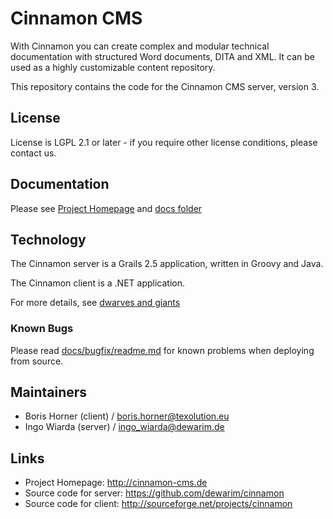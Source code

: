 # Cinnamon CMS

With Cinnamon you can create complex and modular technical documentation with structured Word documents, DITA and XML.
It can be used as a highly customizable content repository.

This repository contains the code for the Cinnamon CMS server, version 3.
 
## License
 
License is LGPL 2.1 or later - if you require other license conditions, please contact us.

## Documentation

Please see [Project Homepage](http://cinnamon-cms.de) and [docs folder](docs)

## Technology

The Cinnamon server is a Grails 2.5 application, written in Groovy and Java.

The Cinnamon client is a .NET application. 

For more details, see [dwarves and giants](docs/dwarves_and_giants.md)

### Known Bugs

Please read [docs/bugfix/readme.md](docs/bugfix/readme.md) for known problems when deploying from source.

## Maintainers

* Boris Horner (client) / boris.horner@texolution.eu
* Ingo Wiarda (server) / ingo_wiarda@dewarim.de

## Links

* Project Homepage: http://cinnamon-cms.de
* Source code for server: https://github.com/dewarim/cinnamon  
* Source code for client: http://sourceforge.net/projects/cinnamon
  